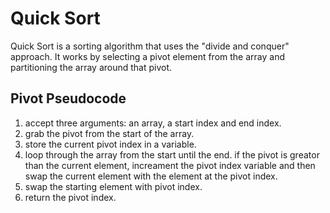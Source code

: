 # Quick Sort

Quick Sort is a sorting algorithm that uses the "divide and conquer" approach. It works by selecting a pivot element from the array and partitioning the array around that pivot.

## Pivot Pseudocode

1. accept three arguments: an array, a start index and end index.
2. grab the pivot from the start of the array.
3. store the current pivot index in a variable.
4. loop through the array from the start until the end. if the pivot is greator than the current element, increament the pivot index variable and then swap the current element with the element at the pivot index.
5. swap the starting element with pivot index.
6. return the pivot index.
